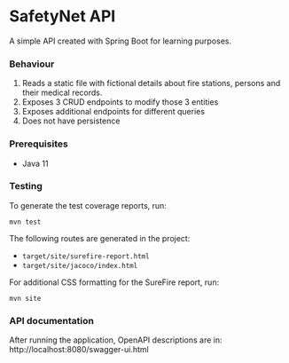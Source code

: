 # SafetyNet API
A simple API created with Spring Boot for learning purposes.

### Behaviour
1. Reads a static file with fictional details about fire stations, persons and their medical records.
2. Exposes 3 CRUD endpoints to modify those 3 entities
3. Exposes additional endpoints for different queries
4. Does not have persistence

### Prerequisites
- Java 11

### Testing
To generate the test coverage reports, run:
```
mvn test
```
The following routes are generated in the project:
- `target/site/surefire-report.html`
- `target/site/jacoco/index.html`

For additional CSS formatting for the SureFire report, run:
```
mvn site 
```

### API documentation
After running the application, OpenAPI descriptions are in:
http://localhost:8080/swagger-ui.html